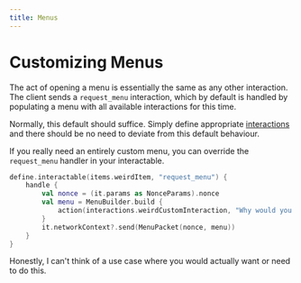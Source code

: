 ```yaml
---
title: Menus
---
```


# Customizing Menus

The act of opening a menu is essentially the same as any other interaction. The client sends a `request_menu` interaction, which by default is handled by populating a menu with all available interactions for this time.

Normally, this default should suffice. Simply define appropriate [interactions](interactions.md) and there should be no need to deviate from this default behaviour.

If you really need an entirely custom menu, you can override the `request_menu` handler in your interactable.

```kotlin
define.interactable(items.weirdItem, "request_menu") {
    handle {
        val nonce = (it.params as NonceParams).nonce
        val menu = MenuBuilder.build {
            action(interactions.weirdCustomInteraction, "Why would you do this?")
        }
        it.networkContext?.send(MenuPacket(nonce, menu))
    }
}
```

Honestly, I can't think of a use case where you would actually want or need to do this.
